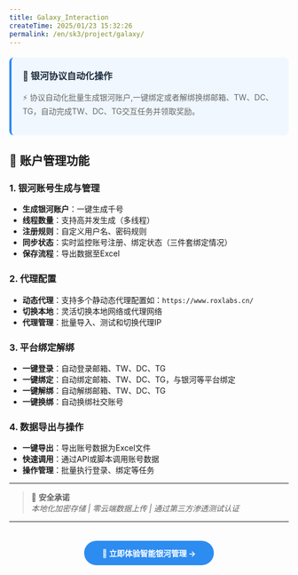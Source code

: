 ```yaml
---
title: Galaxy_Interaction
createTime: 2025/01/23 15:32:26
permalink: /en/sk3/project/galaxy/
---
```


<div style="background: #f0f7ff; border-left: 4px solid #2d8cf0; padding: 20px; margin: 20px 0; border-radius: 8px;">
  <h3 style="color: #1a2b3c; margin-top:0;">🎯 银河协议自动化操作</h3>
  <p style="color: #666;">⚡ 协议自动化批量生成银河账户,一键绑定或者解绑换绑邮箱、TW、DC、TG，自动完成TW、DC、TG交互任务并领取奖励。</p>
</div>


## 🌟 **账户管理功能**

### 1. **银河账号生成与管理**
- **生成银河账户**：一键生成千号
- **线程数量**：支持高并发生成（多线程）
- **注册规则**：自定义用户名、密码规则
- **同步状态**：实时监控账号注册、绑定状态（三件套绑定情况）
- **保存流程**：导出数据至Excel

### 2. **代理配置**
- **动态代理**：支持多个静动态代理配置如：`https://www.roxlabs.cn/` 
- **切换本地**：灵活切换本地网络或代理网络
- **代理管理**：批量导入、测试和切换代理IP

### 3. **平台绑定解绑**
- **一键登录**：自动登录邮箱、TW、DC、TG
- **一键绑定**：自动绑定邮箱、TW、DC、TG，与银河等平台绑定
- **一键解绑**：自动解绑邮箱、TW、DC、TG
- **一键换绑**：自动换绑社交账号


### 4. **数据导出与操作**
- **一键导出**：导出账号数据为Excel文件
- **快速调用**：通过API或脚本调用账号数据
- **操作管理**：批量执行登录、绑定等任务



---





> 🔐 **安全承诺**  
> _本地化加密存储 | 零云端数据上传 | 通过第三方渗透测试认证_

---

<center>
<a href="http://market.sktec.net/" 
   style="display: inline-block;
          background: #2d8cf0;
          color: white;
          padding: 12px 32px;
          border-radius: 25px;
          text-decoration: none;
          font-weight: bold;
          margin: 20px 0;">
  🚀 立即体验智能银河管理 →
</a>
</center>